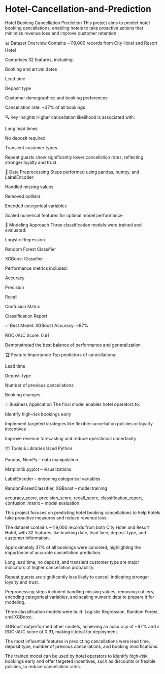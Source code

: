 # Hotel-Cancellation-and-Prediction

Hotel Booking Cancellation Prediction
This project aims to predict hotel booking cancellations, enabling hotels to take proactive actions that minimize revenue loss and improve customer retention.

📊 Dataset Overview
Contains ~119,000 records from City Hotel and Resort Hotel

Comprises 32 features, including:

Booking and arrival dates

Lead time

Deposit type

Customer demographics and booking preferences

Cancellation rate: ~37% of all bookings

🔍 Key Insights
Higher cancellation likelihood is associated with:

Long lead times

No deposit required

Transient customer types

Repeat guests show significantly lower cancellation rates, reflecting stronger loyalty and trust.

🧹 Data Preprocessing
Steps performed using pandas, numpy, and LabelEncoder:

Handled missing values

Removed outliers

Encoded categorical variables

Scaled numerical features for optimal model performance

🤖 Modeling Approach
Three classification models were trained and evaluated:

Logistic Regression

Random Forest Classifier

XGBoost Classifier

Performance metrics included:

Accuracy

Precision

Recall

Confusion Matrix

Classification Report

✅ Best Model: XGBoost
Accuracy: ~87%

ROC-AUC Score: 0.91

Demonstrated the best balance of performance and generalization

🏆 Feature Importance
Top predictors of cancellations:

Lead time

Deposit type

Number of previous cancellations

Booking changes

💡 Business Application
The final model enables hotel operators to:

Identify high-risk bookings early

Implement targeted strategies like flexible cancellation policies or loyalty incentives

Improve revenue forecasting and reduce operational uncertainty

📦 Tools & Libraries Used
Python

Pandas, NumPy – data manipulation

Matplotlib.pyplot – visualizations

LabelEncoder – encoding categorical variables

RandomForestClassifier, XGBoost – model training

accuracy_score, precision_score, recall_score, classification_report, confusion_matrix – model evaluation



This project focuses on predicting hotel booking cancellations to help hotels take proactive measures and reduce revenue loss.

The dataset contains ~119,000 records from both City Hotel and Resort Hotel, with 32 features like booking date, lead time, deposit type, and customer information.

Approximately 37% of all bookings were canceled, highlighting the importance of accurate cancellation prediction.

Long lead time, no deposit, and transient customer type are major indicators of higher cancellation probability.

Repeat guests are significantly less likely to cancel, indicating stronger loyalty and trust.

Preprocessing steps included handling missing values, removing outliers, encoding categorical variables, and scaling numeric data to prepare it for modeling.

Three classification models were built: Logistic Regression, Random Forest, and XGBoost.

XGBoost outperformed other models, achieving an accuracy of ~87% and a ROC-AUC score of 0.91, making it ideal for deployment.

The most influential features in predicting cancellations were lead time, deposit type, number of previous cancellations, and booking modifications.

The trained model can be used by hotel operators to identify high-risk bookings early and offer targeted incentives, such as discounts or flexible policies, to reduce cancellation rates.
